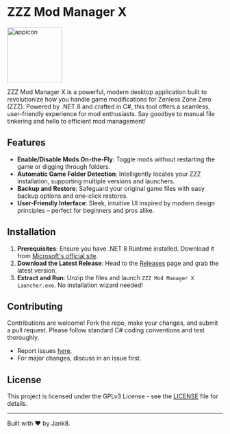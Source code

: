 # ZZZ Mod Manager X


<img align="center" width="128" height="128" alt="appicon" src="https://github.com/user-attachments/assets/69b40b1f-0b89-417b-81a7-70f9507b3c42" />


ZZZ Mod Manager X is a powerful, modern desktop application built to revolutionize how you handle game modifications for Zenless Zone Zero (ZZZ). Powered by .NET 8 and crafted in C#, this tool offers a seamless, user-friendly experience for mod enthusiasts. Say goodbye to manual file tinkering and hello to efficient mod management!

## Features

- **Enable/Disable Mods On-the-Fly**: Toggle mods without restarting the game or digging through folders.
- **Automatic Game Folder Detection**: Intelligently locates your ZZZ installation, supporting multiple versions and launchers.
- **Backup and Restore**: Safeguard your original game files with easy backup options and one-click restores.
- **User-Friendly Interface**: Sleek, intuitive UI inspired by modern design principles – perfect for beginners and pros alike.

## Installation

1. **Prerequisites**: Ensure you have .NET 8 Runtime installed. Download it from [Microsoft's official site](https://dotnet.microsoft.com/download/dotnet/8.0).
2. **Download the Latest Release**: Head to the [Releases](https://github.com/Jank8/ZZZ-Mod-Manager-X/releases) page and grab the latest version.
3. **Extract and Run**: Unzip the files and launch `ZZZ Mod Manager X Launcher.exe`. No installation wizard needed!


## Contributing

Contributions are welcome! Fork the repo, make your changes, and submit a pull request. Please follow standard C# coding conventions and test thoroughly.

- Report issues [here](https://github.com/Jank8/ZZZ-Mod-Manager-X/issues).
- For major changes, discuss in an issue first.

## License

This project is licensed under the GPLv3 License - see the [LICENSE](LICENSE) file for details.

---

Built with ❤️ by Jank8.
